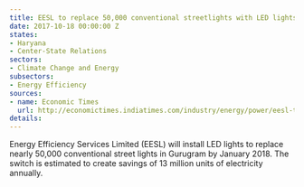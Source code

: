 ```yaml
---
title: EESL to replace 50,000 conventional streetlights with LED lights in Haryana
date: 2017-10-18 00:00:00 Z
states:
- Haryana
- Center-State Relations
sectors:
- Climate Change and Energy
subsectors:
- Energy Efficiency
sources:
- name: Economic Times
  url: http://economictimes.indiatimes.com/industry/energy/power/eesl-to-replace-50000-conventional-street-lights-with-led-in-gurugram/articleshow/61035685.cms
details: 
---
```


Energy Efficiency Services Limited (EESL) will install LED lights to replace nearly 50,000 conventional street lights in Gurugram by January 2018. The switch is estimated to create savings of 13 million units of electricity annually. 

